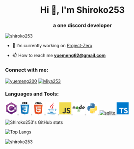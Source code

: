 <h1 align="center">Hi 👋, I'm Shiroko253</h1>
<h3 align="center">a one discord developer</h3>

<p align="left"> <img src="https://komarev.com/ghpvc/?username=shiroko253&label=Profile%20views&color=ffa8e8&style=flat-square" alt="shiroko253" /> </p>

- 🔭 I’m currently working on [Project-Zero](https://github.com/Shiroko253/Project-Zero)

- 📫 How to reach me **yuemeng62@gmail.com**

<h3 align="left">Connect with me:</h3>
<p align="left">
<a href="https://twitter.com/yuemeng200" target="blank"><img align="center" src="https://raw.githubusercontent.com/rahuldkjain/github-profile-readme-generator/master/src/images/icons/Social/twitter.svg" alt="yuemeng200" height="30" width="40" /></a>
<a href="https://discord.gg/Miya253" target="blank"><img align="center" src="https://raw.githubusercontent.com/rahuldkjain/github-profile-readme-generator/master/src/images/icons/Social/discord.svg" alt="Miya253" height="30" width="40" /></a>
</p>

<h3 align="left">Languages and Tools:</h3>
<p align="left"> <a href="https://www.w3schools.com/cs/" target="_blank" rel="noreferrer"> <img src="https://raw.githubusercontent.com/devicons/devicon/master/icons/csharp/csharp-original.svg" alt="csharp" width="40" height="40"/> </a> <a href="https://www.w3schools.com/css/" target="_blank" rel="noreferrer"> <img src="https://raw.githubusercontent.com/devicons/devicon/master/icons/css3/css3-original-wordmark.svg" alt="css3" width="40" height="40"/> </a> <a href="https://www.w3.org/html/" target="_blank" rel="noreferrer"> <img src="https://raw.githubusercontent.com/devicons/devicon/master/icons/html5/html5-original-wordmark.svg" alt="html5" width="40" height="40"/> </a> <a href="https://www.java.com" target="_blank" rel="noreferrer"> <img src="https://raw.githubusercontent.com/devicons/devicon/master/icons/java/java-original.svg" alt="java" width="40" height="40"/> </a> <a href="https://developer.mozilla.org/en-US/docs/Web/JavaScript" target="_blank" rel="noreferrer"> <img src="https://raw.githubusercontent.com/devicons/devicon/master/icons/javascript/javascript-original.svg" alt="javascript" width="40" height="40"/> </a> <a href="https://nodejs.org" target="_blank" rel="noreferrer"> <img src="https://raw.githubusercontent.com/devicons/devicon/master/icons/nodejs/nodejs-original-wordmark.svg" alt="nodejs" width="40" height="40"/> </a> <a href="https://www.python.org" target="_blank" rel="noreferrer"> <img src="https://raw.githubusercontent.com/devicons/devicon/master/icons/python/python-original.svg" alt="python" width="40" height="40"/> </a> <a href="https://www.sqlite.org/" target="_blank" rel="noreferrer"> <img src="https://www.vectorlogo.zone/logos/sqlite/sqlite-icon.svg" alt="sqlite" width="40" height="40"/> </a> <a href="https://www.typescriptlang.org/" target="_blank" rel="noreferrer"> <img src="https://raw.githubusercontent.com/devicons/devicon/master/icons/typescript/typescript-original.svg" alt="typescript" width="40" height="40"/> </a> </p>

![Shiroko253's GitHub stats](https://github-readme-stats.vercel.app/api?username=Shiroko253&show_icons=true&theme=midnight-purple)

[![Top Langs](https://github-readme-stats.vercel.app/api/top-langs/?username=Shiroko253&layout=compact&theme=midnight-purple)](https://github.com/Shiroko253/github-readme-stats)

<p><img align="center" src="https://github-readme-streak-stats.herokuapp.com/?user=shiroko253&theme=dark" alt="shiroko253" /></p>
